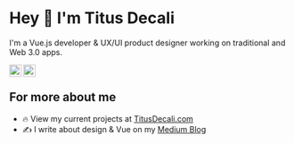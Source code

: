 # Hey 👋 I'm Titus Decali
I'm a Vue.js developer & UX/UI product designer working on traditional and Web 3.0 apps.
<br>

<!--- 
<br>
## I'm a co-founder of two SaaS studios

### <a href="https://enzymelabs.co" target="_blank" rel="noopener">Blueprint.vc</a> in Vancouver, CA.

<a href="https://blueprint.vc" target="_blank" rel="noopener">
  <img src="/assets/header-blueprint.jpg" alt="Blueprint">
</a>

<br>

### <a href="https://enzymelabs.co" target="_blank" rel="noopener">EnzymeLabs.co</a>, in Seoul, S. Korea

<a href="https://enzymelabs.co" target="_blank" rel="noopener">
  <img src="/assets/header-enzyme.jpg" alt="Enzymelabs">
</a>
--->

<a href="https://www.linkedin.com/in/titusdecali" target="_blank" rel="nofollow"><img align="left" alt="Decali's Linkedin" width="22px" src="https://cdn.jsdelivr.net/npm/simple-icons@v3/icons/linkedin.svg" /></a>

<a href="https://twitter.com/titusdecali" target="_blank" rel="nofollow"><img align="left" alt="Decali's Twitter" width="22px" src="https://cdn.jsdelivr.net/npm/simple-icons@v3/icons/twitter.svg" /></a>

<br>

## For more about me

- 🔥  View my current projects at [TitusDecali.com](https://titusdecali.com/)
- ✍️  I write about design & Vue on my [Medium Blog](https://medium.com/@titusdecali)

</details>
